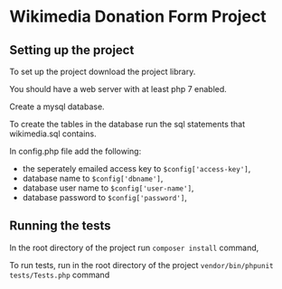 # Wikimedia Donation Form Project

## Setting up the project

To set up the project download the project library.

You should have a web server with at least php 7 enabled.

Create a mysql database.

To create the tables in the database run the sql statements that wikimedia.sql contains.

In config.php file add the following:
- the seperately emailed access key to `$config['access-key']`,
- database name to `$config['dbname']`,
- database user name to `$config['user-name']`,
- database password to `$config['password']`,

## Running the tests

In the root directory of the project run `composer install` command,

To run tests, run in the root directory of the project `vendor/bin/phpunit tests/Tests.php` command